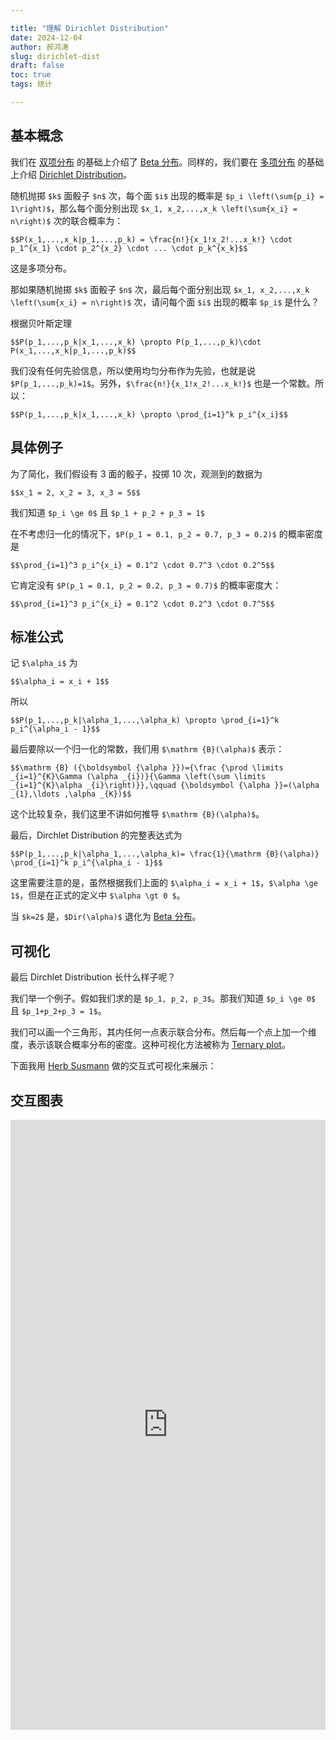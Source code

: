 ```yaml
---

title: "理解 Dirichlet Distribution"
date: 2024-12-04
author: 郝鸿涛
slug: dirichlet-dist
draft: false
toc: true
tags: 统计

---
```


## 基本概念

我们在 [双项分布](/cn/2024/03/23/discrete-distributions/) 的基础上介绍了 [Beta 分布](/cn/2024/11/27/beta/)。同样的，我们要在 [多项分布](/cn/2024/11/27/multinomial/) 的基础上介绍 [Dirichlet Distribution](https://en.wikipedia.org/wiki/Dirichlet_distribution)。

随机抛掷 `$k$` 面骰子 `$n$` 次，每个面 `$i$` 出现的概率是 `$p_i \left(\sum{p_i} = 1\right)$`，那么每个面分别出现 `$x_1, x_2,...,x_k \left(\sum{x_i} = n\right)$` 次的联合概率为：

`$$P(x_1,...,x_k|p_1,...,p_k) = \frac{n!}{x_1!x_2!...x_k!} \cdot p_1^{x_1} \cdot p_2^{x_2} \cdot ... \cdot p_k^{x_k}$$`

这是多项分布。

那如果随机抛掷 `$k$` 面骰子 `$n$` 次，最后每个面分别出现 `$x_1, x_2,...,x_k \left(\sum{x_i} = n\right)$` 次，请问每个面 `$i$` 出现的概率 `$p_i$` 是什么？

根据贝叶斯定理

`$$P(p_1,...,p_k|x_1,...,x_k) \propto P(p_1,...,p_k)\cdot P(x_1,...,x_k|p_1,...,p_k)$$`

我们没有任何先验信息，所以使用均匀分布作为先验，也就是说 `$P(p_1,...,p_k)=1$`。另外，`$\frac{n!}{x_1!x_2!...x_k!}$` 也是一个常数。所以：

`$$P(p_1,...,p_k|x_1,...,x_k) \propto \prod_{i=1}^k p_i^{x_i}$$`

## 具体例子

为了简化，我们假设有 3 面的骰子，投掷 10 次，观测到的数据为

`$$x_1 = 2, x_2 = 3, x_3 = 5$$`

我们知道 `$p_i \ge 0$` 且 `$p_1 + p_2 + p_3 = 1$`

在不考虑归一化的情况下，`$P(p_1 = 0.1, p_2 = 0.7, p_3 = 0.2)$` 的概率密度是

`$$\prod_{i=1}^3 p_i^{x_i} = 0.1^2 \cdot 0.7^3 \cdot 0.2^5$$`

它肯定没有 `$P(p_1 = 0.1, p_2 = 0.2, p_3 = 0.7)$` 的概率密度大：

`$$\prod_{i=1}^3 p_i^{x_i} = 0.1^2 \cdot 0.2^3 \cdot 0.7^5$$`

## 标准公式 

记 `$\alpha_i$` 为

`$$\alpha_i = x_i + 1$$`

所以

`$$P(p_1,...,p_k|\alpha_1,...,\alpha_k) \propto \prod_{i=1}^k p_i^{\alpha_i - 1}$$`

最后要除以一个归一化的常数，我们用 `$\mathrm {B}(\alpha)$` 表示：

`$$\mathrm {B} ({\boldsymbol {\alpha }})={\frac {\prod \limits _{i=1}^{K}\Gamma (\alpha _{i})}{\Gamma \left(\sum \limits _{i=1}^{K}\alpha _{i}\right)}},\qquad {\boldsymbol {\alpha }}=(\alpha _{1},\ldots ,\alpha _{K})$$`

这个比较复杂，我们这里不讲如何推导 `$\mathrm {B}(\alpha)$`。

最后，Dirchlet Distribution 的完整表达式为

`$$P(p_1,...,p_k|\alpha_1,...,\alpha_k)= \frac{1}{\mathrm {B}(\alpha)} \prod_{i=1}^k p_i^{\alpha_i - 1}$$`

这里需要注意的是，虽然根据我们上面的 `$\alpha_i = x_i + 1$`，`$\alpha \ge 1$`，但是在正式的定义中 `$\alpha \gt 0 $`。

当 `$k=2$` 是，`$Dir(\alpha)$` 退化为 [Beta 分布](/cn/2024/11/27/beta/)。

## 可视化

最后 Dirchlet Distribution 长什么样子呢？

我们举一个例子。假如我们求的是 `$p_1, p_2, p_3$`。那我们知道 `$p_i \ge 0$` 且 `$p_1+p_2+p_3 = 1$`。

我们可以画一个三角形，其内任何一点表示联合分布。然后每一个点上加一个维度，表示该联合概率分布的密度。这种可视化方法被称为 [Ternary plot](https://en.wikipedia.org/wiki/Ternary_plot)。

下面我用 [Herb Susmann](https://observablehq.com/@herbps10/dirichlet-distribution) 做的交互式可视化来展示：

## 交互图表

<iframe width="100%" height="976" frameborder="0"
  src="https://observablehq.com/embed/@hongtaoh/dirichlet-distribution?cells=viewof+alpha1%2Cviewof+alpha2%2Cviewof+alpha3%2CalphaList%2CternaryDensityPlot%2CdensityLegend%2CmarginalDensityPlot"></iframe>

<!-- 最后的结果如下：

![dirichlet distribution](/cn/blog/2024-11-27-dirichlet-dist_files/wikipedia-dirichlet-dist2.png)

此图来自维基百科上的 [Dirichlet distribution 词条](https://en.wikipedia.org/wiki/Dirichlet_distribution)。 -->
